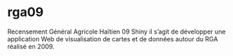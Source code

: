 # rga09
Recensement Général Agricole Haïtien 09 Shiny
il s’agit de développer une application Web de visualisation de cartes et de données autour du RGA réalisé en 2009.
